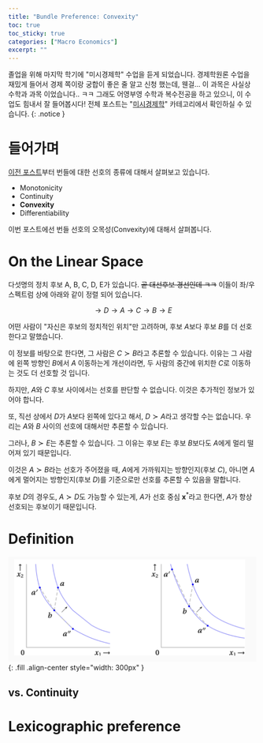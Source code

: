 ```yaml
---
title: "Bundle Preference: Convexity"
toc: true
toc_sticky: true
categories: ["Macro Economics"]
excerpt: ""
---
```


졸업을 위해 마지막 학기에 "미시경제학" 수업을 듣게 되었습니다.
경제학원론 수업을 재밌게 들어서 경제 쪽이랑 궁합이 좋은 줄 알고 신청 했는데, 웬걸... 이 과목은 사실상 수학과 과목 이었습니다.. ㅋㅋ
그래도 어영부영 수학과 복수전공을 하고 있으니, 이 수업도 힘내서 잘 들어봅시다!
전체 포스트는 "[미시경제학](/categories/micro-economics)" 카테고리에서 확인하실 수 있습니다.
{: .notice }

# 들어가며

[이전 포스트](/2025/04/13/bundle-preference/)부터 번들에 대한 선호의 종류에 대해서 살펴보고 있습니다.

- Monotonicity
- Continuity
- **Convexity**
- Differentiability

이번 포스트에선 번들 선호의 오목성(Convexity)에 대해서 살펴봅니다.

# On the Linear Space

다섯명의 정치 후보 A, B, C, D, E가 있습니다. ~~곧 대선후보 경선인데 ㅋㅋ~~ 이들이 좌/우 스펙트럼 상에 아래와 같이 정렬 되어 있습니다.

$$
\rightarrow D
\rightarrow A
\rightarrow C
\rightarrow B
\rightarrow E
$$

어떤 사람이 "자신은 후보의 정치적인 위치"만 고려하며, 후보 $A$보다 후보 $B$를 더 선호한다고 말했습니다.

이 정보를 바탕으로 한다면, 그 사람은 $C \succ B$라고 추론할 수 있습니다. 이유는 그 사람에 왼쪽 방향인 $B$에서 $A$ 이동하는게 개선이라면, 두 사람의 중간에 위치한 $C$로 이동하는 것도 더 선호할 것 입니다.

하지만, $A$와 $C$ 후보 사이에서는 선호를 판단할 수 없습니다. 이것은 추가적인 정보가 있어야 합니다.

또, 직선 상에서 $D$가 $A$보다 왼쪽에 있다고 해서, $D \succ A$라고 생각할 수는 없습니다. 우리는 $A$와 $B$ 사이의 선호에 대해서만 추론할 수 있습니다.

그러나, $B \succ E$는 추론할 수 있습니다. 그 이유는 후보 $E$는 후보 $B$보다도 $A$에게 멀리 떨어져 있기 때문입니다.

이것은 $A \succ B$라는 선호가 주어졌을 때, $A$에게 가까워지는 방향인지(후보 $C$), 아니면 $A$에게 멀어지는 방향인지(후보 $D$)를 기준으로만 선호를 추론할 수 있음을 말합니다.

후보 $D$의 경우도, $A \succ D$도 가능할 수 있는게, $A$가 선호 중심 $\mathbf{x}^\ast$라고 한다면, $A$가 항상 선호되는 후보이기 때문입니다.

# Definition

<div class="definition" markdown="1">



</div>



![](/images/others/micro-economics/bundle-convexity.png){: .fill .align-center style="width: 300px" }

## vs. Continuity




# Lexicographic preference